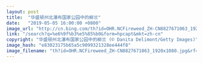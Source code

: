 ```yaml
---
layout: post
title:  "华盛顿州北瀑布国家公园中的柳兰"
date:   "2019-05-05 16:00:00 +0800"
image_url: "http://cn.bing.com/th?id=OHR.NCFireweed_ZH-CN8827671063_1920x1080.jpg&rf=LaDigue_1920x1080.jpg&pid=hp"
link: "/search?q=%e6%9f%b3%e5%85%b0&form=hpcapt&mkt=zh-cn"
copyright: "华盛顿州北瀑布国家公园中的柳兰 (© Danita Delimont/Getty Images)"
image_hash: "e83023175b65a5c9099321328ee444f8"
image_filename: "th?id=OHR.NCFireweed_ZH-CN8827671063_1920x1080.jpg&rf=LaDigue_1920x1080.jpg&pid=hp"
---
```

